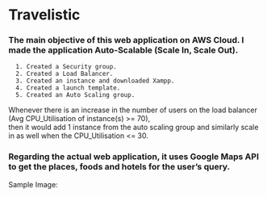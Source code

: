 # Travelistic

### The main objective of this web application on AWS Cloud. I made the application Auto-Scalable (Scale In, Scale Out). 
      1. Created a Security group.
      2. Created a Load Balancer.
      3. Created an instance and downloaded Xampp.
      4. Created a launch template.
      5. Created an Auto Scaling group.

Whenever there is an increase in the number of users on the load balancer (Avg CPU_Utilisation of instance(s) >= 70), <br/>
then it would add 1 instance from the auto scaling group and similarly scale in as well when the CPU_Utilisation <= 30.

### Regarding the actual web application, it uses Google Maps API to get the places, foods and hotels for the user’s query.

Sample Image:
